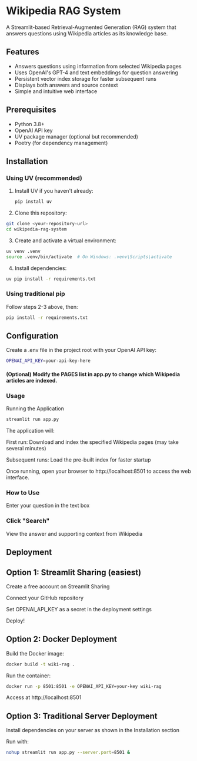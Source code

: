 # Wikipedia RAG System

A Streamlit-based Retrieval-Augmented Generation (RAG) system that answers questions using Wikipedia articles as its knowledge base.

## Features

- Answers questions using information from selected Wikipedia pages
- Uses OpenAI's GPT-4 and text embeddings for question answering
- Persistent vector index storage for faster subsequent runs
- Displays both answers and source context
- Simple and intuitive web interface

## Prerequisites

- Python 3.8+
- OpenAI API key
- UV package manager (optional but recommended)
- Poetry (for dependency management)

## Installation

### Using UV (recommended)

1. Install UV if you haven't already:
   ```bash
   pip install uv
   ```
2. Clone this repository:

```bash
git clone <your-repository-url>
cd wikipedia-rag-system
```
3. Create and activate a virtual environment:

```bash
uv venv .venv
source .venv/bin/activate  # On Windows: .venv\Scripts\activate
```
4. Install dependencies:

```bash
uv pip install -r requirements.txt
```
### Using traditional pip
Follow steps 2-3 above, then:

```bash
pip install -r requirements.txt
```
## Configuration
Create a .env file in the project root with your OpenAI API key:

```bash
OPENAI_API_KEY=your-api-key-here
```
#### (Optional) Modify the PAGES list in app.py to change which Wikipedia articles are indexed.

### Usage
Running the Application
```bash
streamlit run app.py
```
The application will:

First run: Download and index the specified Wikipedia pages (may take several minutes)

Subsequent runs: Load the pre-built index for faster startup

Once running, open your browser to http://localhost:8501 to access the web interface.

### How to Use
Enter your question in the text box

### Click "Search"

View the answer and supporting context from Wikipedia

## Deployment
## Option 1: Streamlit Sharing (easiest)
Create a free account on Streamlit Sharing

Connect your GitHub repository

Set OPENAI_API_KEY as a secret in the deployment settings

Deploy!

## Option 2: Docker Deployment
Build the Docker image:

```bash
docker build -t wiki-rag .
```
Run the container:

```bash
docker run -p 8501:8501 -e OPENAI_API_KEY=your-key wiki-rag
```
Access at http://localhost:8501

## Option 3: Traditional Server Deployment
Install dependencies on your server as shown in the Installation section

Run with:

```bash
nohup streamlit run app.py --server.port=8501 &
```

